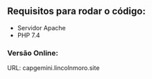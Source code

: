 ## Requisitos para rodar o código:
* Servidor Apache
* PHP 7.4

### Versão Online:
URL: capgemini.lincolnmoro.site
